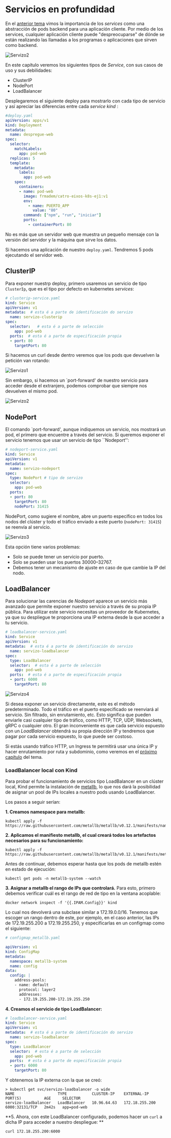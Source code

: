 # Servicios en profundidad

En el [anterior tema](https://prefapp.github.io/formacion/cursos/kubernetes/#/./02_kubernetes/05_arquitectura_kubernetes_service) vimos la importancia de los *services* como una abstracción de pods backend para una aplicación cliente. Por medio de los services, cualquier aplicación cliente puede "despreocuparse" de dónde se están realizando las llamadas a los programas o aplicaciones que sirven como backend.

![Servizo2](./../_media/02/servizo2.png)

En este capítulo veremos los siguientes tipos de *Service*, con sus casos de uso y sus debilidades:
- ClusterIP
- NodePort
- LoadBalancer

Desplegaremos el siguiente deploy para mostrarlo con cada tipo de servicio y así apreciar las diferencias entre cada *service kind* : 

```yaml
#deploy.yaml
apiVersion: apps/v1
kind: Deployment
metadata:
  name: despregue-web
spec:
  selector:
    matchLabels:
      app: pod-web
  replicas: 5 
  template:
    metadata:
      labels:
        app: pod-web
    spec:
      containers:
      - name: pod-web
        image: frmadem/catro-eixos-k8s-ej1:v1
        env:
          - name: PUERTO_APP
            value: "80"
        command: ["npm", "run", "iniciar"]
        ports:
          - containerPort: 80
```

No es más que un servidor web que muestra un pequeño mensaje con la versión del servidor y la máquina que sirve los datos.

Si hacemos una aplicación de nuestro `deploy.yaml`. Tendremos 5 pods ejecutando el servidor web.

## ClusterIP

Para exponer nuestrp deploy, primero usaremos un servicio de tipo `ClusterIp`, que es el tipo por defecto en kubernetes *services*:

```yaml
# clusterip-service.yaml
kind: Service
apiVersion: v1
metadata:  # esta é a parte de identificación do servizo
  name: servizo-clusterip
spec:
  selector:   # esta é a parte de selección
    app: pod-web
  ports:  # esta é a parte de especificación propia
  - port: 80
    targetPort: 80
```

Si hacemos un curl desde dentro veremos que los pods que devuelven la petición van rotando:

![Servizo1](./../_media/03/servizo1.png)

Sin embargo, si hacemos un `port-forward' de nuestro servicio para acceder desde el extranjero, podemos comprobar que siempre nos devuelven el mismo pod.

![Servizo2](./../_media/03/servizo2.png)

## NodePort

El comando `port-forward', aunque indiquemos un servicio, nos mostrará un pod, el primero que encuentre a través del servicio. Si queremos exponer el servicio tenemos que usar un servicio de tipo ``Nodeport'':

```yaml
# nodeport-service.yaml
kind: Service
apiVersion: v1
metadata:  
  name: servizo-nodeport
spec:
  type: NodePort # tipo de servizo
  selector:   
    app: pod-web
  ports:  
  - port: 80
    targetPort: 80
    nodePort: 31415   
```

NodePort, como sugiere el nombre, abre un puerto específico en todos los nodos del clúster y todo el tráfico enviado a este puerto (`nodePort: 31415`) se reenvía al servicio.
 
![Servizo3](./../_media/03/servizo3.png)

Esta opción tiene varios problemas:
- Solo se puede tener un servicio por puerto.
- Solo se pueden usar los puertos 30000–32767.
- Debemos tener un mecanismo de ajuste en caso de que cambie la IP del nodo.

## LoadBalancer

Para solucionar las carencias de *Nodeport* aparece un servicio más avanzado que permite exponer nuestro servicio a través de su propia IP pública. Para utilizar este servicio necesitas un proveedor de Kubernetes, ya que su despliegue te proporciona una IP externa desde la que acceder a tu servicio.

```yaml
# loadbalancer-service.yaml
kind: Service
apiVersion: v1
metadata:  # esta é a parte de identificación do servizo
  name: servizo-loadbalancer
spec:
  type: LoadBalancer
  selector:  # esta é a parte de selección
    app: pod-web
  ports:  # esta é a parte de especificación propia
  - port: 6000
    targetPort: 80
```

![Servizo4](./../_media/03/servizo4.png)

Si desea exponer un servicio directamente, este es el método predeterminado. Todo el tráfico en el puerto especificado se reenviará al servicio. Sin filtrado, sin enrutamiento, etc. Esto significa que pueden enviarle casi cualquier tipo de tráfico, como HTTP, TCP, UDP, Websockets, gRPC o cualquier otro.
El gran inconveniente es que cada servicio expuesto con un *LoadBalancer* obtendrá su propia dirección IP y tendremos que pagar por cada servicio expuesto, lo que puede ser costoso.

Si estás usando tráfico HTTP, un Ingress te permitirá usar una única IP y hacer enrutamiento por ruta y subdominio, como veremos en el [próximo capítulo](https://prefapp.github.io/formacion/cursos/kubernetes/#/03_configuracion/06_Ingress_controlando_o_trafico) del tema.

### LoadBalancer local con Kind

Para probar el funcionamiento de servicios tipo LoadBalancer en un clúster local, Kind permite la instalación de [metallb](https://metallb.universe.tf/), lo que nos dará la posibilidad de asignar un pool de IPs locales a nuestro pods usando LoadBalancer.

Los pasos a seguir serían:

**1. Creamos namespace para metallb:**

```shell
kubectl apply -f https://raw.githubusercontent.com/metallb/metallb/v0.12.1/manifests/namespace.yaml
```

**2. Aplicamos el manifiesto metallb, el cual creará todos los artefactos necesarios para su funcionamiento:**

```shell
kubectl apply -f https://raw.githubusercontent.com/metallb/metallb/v0.12.1/manifests/metallb.yaml
```

Antes de continuar, debemos esperar hasta que los pods de metallb estén en estado de ejecución:

```shell
kubectl get pods -n metallb-system --watch
```

**3. Asignar a metallb el rango de IPs que controlará.** Para esto, primero debemos verificar cuál es el rango de red de tipo en la ventana acoplable:

```shell
docker network inspect -f '{{.IPAM.Config}}' kind
```

Lo cual nos devolverá una subclase similar a 172.19.0.0/16. Tenemos que escoger un rango dentro de este, por ejemplo, en el caso anterior, las IPs de 172.19.255.200 a 172.19.255.250, y especificarlas en un configmap como el siguiente:

```yaml
# configmap_metallb.yaml

apiVersion: v1
kind: ConfigMap
metadata:
  namespace: metallb-system
  name: config
data:
  config: |
    address-pools:
    - name: default
      protocol: layer2
      addresses:
      - 172.19.255.200-172.19.255.250
```

**4. Creamos el servicio de tipo LoadBalancer:**

```yaml
# loadbalancer-service.yaml
kind: Service
apiVersion: v1
metadata:  # esta é a parte de identificación do servizo
  name: servizo-loadbalancer
spec:
  type: LoadBalancer
  selector:  # esta é a parte de selección
    app: pod-web
  ports:  # esta é a parte de especificación propia
  - port: 6000
    targetPort: 80
```
Y obtenemos la IP externa con la que se creó:

```shell
> kubectl get svc/servizo-loadbalancer -o wide
NAME                   TYPE           CLUSTER-IP    EXTERNAL-IP      PORT(S)          AGE     SELECTOR
servizo-loadbalancer   LoadBalancer   10.96.64.63   172.18.255.200   6000:32131/TCP   2m42s   app=pod-web
```

**5. Ahora, con este LoadBalancer configurado, podemos hacer un `curl` a dicha IP para acceder a nuestro despliegue: **

```shell
curl 172.18.255.200:6000
```


